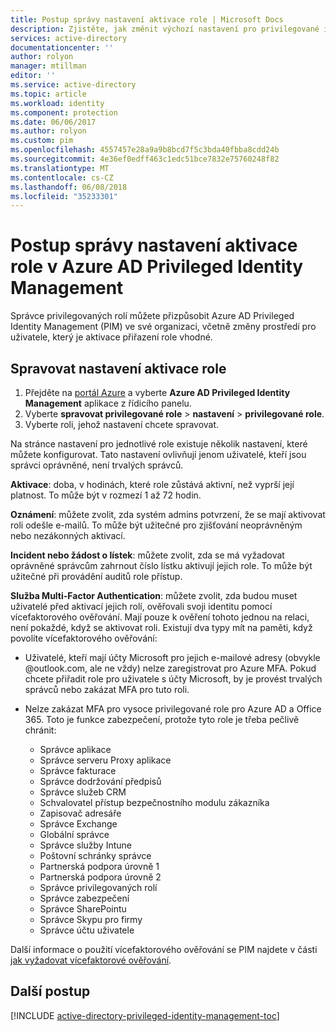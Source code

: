 ```yaml
---
title: Postup správy nastavení aktivace role | Microsoft Docs
description: Zjistěte, jak změnit výchozí nastavení pro privilegované identity pomocí rozšíření Azure Active Directory Privileged Identity Management.
services: active-directory
documentationcenter: ''
author: rolyon
manager: mtillman
editor: ''
ms.service: active-directory
ms.topic: article
ms.workload: identity
ms.component: protection
ms.date: 06/06/2017
ms.author: rolyon
ms.custom: pim
ms.openlocfilehash: 4557457e28a9a9b8bcd7f5c3bda40fbba8cdd24b
ms.sourcegitcommit: 4e36ef0edff463c1edc51bce7832e75760248f82
ms.translationtype: MT
ms.contentlocale: cs-CZ
ms.lasthandoff: 06/08/2018
ms.locfileid: "35233301"
---
```

# <a name="how-to-manage-role-activation-settings-in-azure-ad-privileged-identity-management"></a>Postup správy nastavení aktivace role v Azure AD Privileged Identity Management
Správce privilegovaných rolí můžete přizpůsobit Azure AD Privileged Identity Management (PIM) ve své organizaci, včetně změny prostředí pro uživatele, který je aktivace přiřazení role vhodné.

## <a name="manage-the-role-activation-settings"></a>Spravovat nastavení aktivace role
1. Přejděte na [portál Azure](https://portal.azure.com) a vyberte **Azure AD Privileged Identity Management** aplikace z řídicího panelu.
2. Vyberte **spravovat privilegované role** > **nastavení** > **privilegované role**.
3. Vyberte roli, jehož nastavení chcete spravovat.

Na stránce nastavení pro jednotlivé role existuje několik nastavení, které můžete konfigurovat. Tato nastavení ovlivňují jenom uživatelé, kteří jsou správci oprávněné, není trvalých správců.

**Aktivace**: doba, v hodinách, které role zůstává aktivní, než vyprší její platnost. To může být v rozmezí 1 až 72 hodin.

**Oznámení**: můžete zvolit, zda systém admins potvrzení, že se mají aktivovat roli odešle e-mailů. To může být užitečné pro zjišťování neoprávněným nebo nezákonných aktivací.

**Incident nebo žádost o lístek**: můžete zvolit, zda se má vyžadovat oprávněné správcům zahrnout číslo lístku aktivují jejich role. To může být užitečné při provádění auditů role přístup.

**Služba Multi-Factor Authentication**: můžete zvolit, zda budou muset uživatelé před aktivací jejich rolí, ověřovali svoji identitu pomocí vícefaktorového ověřování. Mají pouze k ověření tohoto jednou na relaci, není pokaždé, když se aktivovat roli. Existují dva typy mít na paměti, když povolíte vícefaktorového ověřování:

* Uživatelé, kteří mají účty Microsoft pro jejich e-mailové adresy (obvykle @outlook.com, ale ne vždy) nelze zaregistrovat pro Azure MFA. Pokud chcete přiřadit role pro uživatele s účty Microsoft, by je provést trvalých správců nebo zakázat MFA pro tuto roli.
* Nelze zakázat MFA pro vysoce privilegované role pro Azure AD a Office 365. Toto je funkce zabezpečení, protože tyto role je třeba pečlivě chránit:  
  
  * Správce aplikace
  * Správce serveru Proxy aplikace
  * Správce fakturace  
  * Správce dodržování předpisů  
  * Správce služeb CRM
  * Schvalovatel přístup bezpečnostního modulu zákazníka
  * Zapisovač adresáře  
  * Správce Exchange  
  * Globální správce
  * Správce služby Intune
  * Poštovní schránky správce  
  * Partnerská podpora úrovně 1  
  * Partnerská podpora úrovně 2  
  * Správce privilegovaných rolí   
  * Správce zabezpečení  
  * Správce SharePointu  
  * Správce Skypu pro firmy  
  * Správce účtu uživatele  

Další informace o použití vícefaktorového ověřování se PIM najdete v části [jak vyžadovat vícefaktorové ověřování](active-directory-privileged-identity-management-how-to-require-mfa.md).

<!--PLACEHOLDER: Need an explanation of what the temporary Global Administrator setting is for.-->

<!--Every topic should have next steps and links to the next logical set of content to keep the customer engaged-->
## <a name="next-steps"></a>Další postup
[!INCLUDE [active-directory-privileged-identity-management-toc](../../includes/active-directory-privileged-identity-management-toc.md)]

